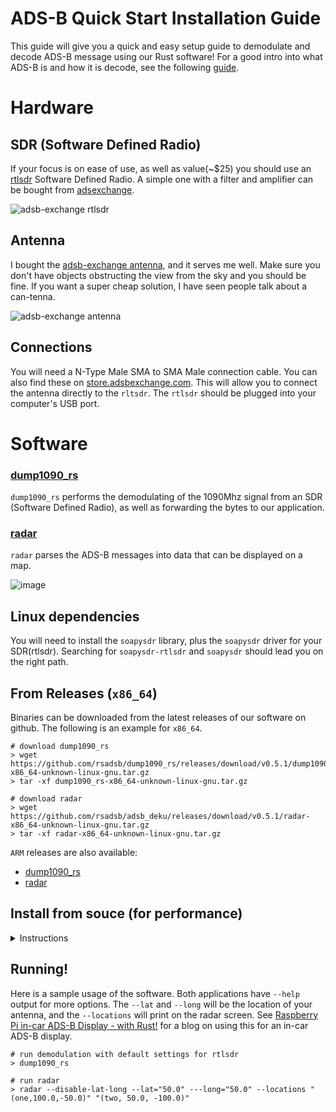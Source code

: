 # ADS-B Quick Start Installation Guide

This guide will give you a quick and easy setup guide to demodulate and decode ADS-B message using our Rust software!
For a good intro into what ADS-B is and how it is decode, see the following [guide](https://mode-s.org/decode/).

# Hardware

## SDR (Software Defined Radio)
If your focus is on ease of use, as well as value(~$25) you should use an [rtlsdr](https://www.rtl-sdr.com/about-rtl-sdr/) Software Defined Radio.
A simple one with a filter and amplifier can be bought from [adsexchange](https://store.adsbexchange.com/products/adsbexchange-com-r820t2-rtl2832u-0-5-ppm-tcxo-ads-b-sdr-w-amp-and-1090-mhz-filter-software-on-industrial-microsd).

![adsb-exchange rtlsdr](https://cdn.shopify.com/s/files/1/1618/5293/products/BlueSDRantennaandmicroSD_1024x1024@2x.png?v=1643391183)

## Antenna
I bought the [adsb-exchange antenna](https://store.adsbexchange.com/products/5-5dbi-1090-978-antenna), and it serves me well. Make sure you don't have objects obstructing the view
from the sky and you should be fine. If you want a super cheap solution, I have seen people talk about a can-tenna.

![adsb-exchange antenna](https://cdn.shopify.com/s/files/1/1618/5293/products/IMG_9964_1_1024x1024@2x.jpg?v=1570168212)

## Connections

You will need a N-Type Male SMA to SMA Male connection cable. You can also find these on [store.adsbexchange.com](https://store.adsbexchange.com/collections/all). This will allow you to connect the antenna directly to the `rltsdr`.
The `rtlsdr` should be plugged into your computer's USB port.

# Software

### [dump1090_rs](https://github.com/rsadsb/dump1090_rs)
`dump1090_rs` performs the demodulating of the 1090Mhz signal from an SDR (Software Defined Radio),
as well as forwarding the bytes to our application.

### [radar](https://github.com/rsadsb/adsb_deku)
`radar` parses the ADS-B messages into data that can be displayed on a map.

![image](https://raw.githubusercontent.com/rsadsb/adsb_deku/master/media/peek_2022_02_06_02_640_640.gif)

## Linux dependencies
You will need to install the `soapysdr` library, plus the `soapysdr` driver for your SDR(rtlsdr).
Searching for `soapysdr-rtlsdr` and `soapysdr` should lead you on the right path.

## From Releases (`x86_64`)
Binaries can be downloaded from the latest releases of our software on github.
The following is an example for `x86_64`.
```
# download dump1090_rs
> wget https://github.com/rsadsb/dump1090_rs/releases/download/v0.5.1/dump1090_rs-x86_64-unknown-linux-gnu.tar.gz
> tar -xf dump1090_rs-x86_64-unknown-linux-gnu.tar.gz

# download radar
> wget https://github.com/rsadsb/adsb_deku/releases/download/v0.5.1/radar-x86_64-unknown-linux-gnu.tar.gz
> tar -xf radar-x86_64-unknown-linux-gnu.tar.gz
```

`ARM` releases are also available:
- [dump1090_rs](https://github.com/rsadsb/dump1090_rs/releases/tag/v0.5.1)
- [radar](https://github.com/rsadsb/adsb_deku/releases/tag/v0.5.1)


## Install from souce (for performance)

<details>
  <summary>Instructions</summary>

#### Native CPU features
Building from source is recommended, since many of the DSP(Digital Signal Processing) algorithms benefit from
cpu features such as AVX(Advanced Vector Extensions) on x86 architectures.
These are currently only detected at compile time and is the reason for `RUSTFLAGS="-C target-cpu=native"` in the following install commands.

#### Install Compiler
Goto [rustup.rs](https://rustup.rs) and follow instructions for installing `rust` and `cargo`.
The current MSRV is `1.58.1`.


### [dump1090_rs](https://github.com/rsadsb/dump1090_rs)
```shell
RUSTFLAGS="-C target-cpu=native" cargo install --git https://github.com/rsadsb/dump1090_rs
```

### [radar](https://github.com/rsadsb/adsb_deku)

```shell
RUSTFLAGS="-C target-cpu=native" cargo install --git https://github.com/rsadsb/adsb_deku rsadsb_apps --bin radar
```
</details>

## Running!
Here is a sample usage of the software. Both applications have `--help` output for more options.
The `--lat` and `--long` will be the location of your antenna, and the `--locations` will print on the radar screen.
See [Raspberry Pi in-car ADS-B Display - with Rust!](rasp-pi-display.md) for a blog on using this for an in-car ADS-B display.
```text
# run demodulation with default settings for rtlsdr
> dump1090_rs

# run radar
> radar --disable-lat-long --lat="50.0" ---long="50.0" --locations "(one,100.0,-50.0)" "(two, 50.0, -100.0)"
```
